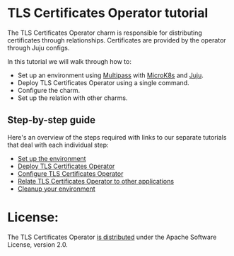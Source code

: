 # TLS Certificates Operator tutorial
The TLS Certificates Operator charm is responsible for distributing certificates through relationships. Certificates are provided by the operator through Juju configs.

In this tutorial we will walk through how to:
- Set up an environment using [Multipass](https://multipass.run/) with [MicroK8s](https://microk8s.io/) and [Juju](https://juju.is/).
- Deploy TLS Certificates Operator using a single command.
- Configure the charm.
- Set up the relation with other charms.

## Step-by-step guide
Here's an overview of the steps required with links to our separate tutorials that deal with each individual step:
* [Set up the environment](/t/tls-certificates-operator-tutorial-set-up-the-environment/11606)
* [Deploy TLS Certificates Operator](/t/tls-certificates-operator-tutorial-deploy/11607)
* [Configure TLS Certificates Operator](/t/tls-certificates-operator-tutorial-configure/11608)
* [Relate TLS Certificates Operator to other applications](/t/tls-certificates-operator-tutorial-relate-tls-certificates-operator-to-other-charms/11609)
* [Cleanup your environment](/t/tls-certificates-operator-tutorial-cleanup-the-environment/11610)

# License:
The TLS Certificates Operator [is distributed](https://github.com/canonical/tls-certificates-operator/blob/main/LICENSE) under the Apache Software License, version 2.0.